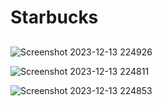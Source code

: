 # Starbucks

## 
![Screenshot 2023-12-13 224926](https://github.com/BartequaBlackmon/Starbucks/assets/92996483/d0541091-e32b-47a2-8bb8-5513eef42756)

![Screenshot 2023-12-13 224811](https://github.com/BartequaBlackmon/Starbucks/assets/92996483/763d9b10-1047-4c63-b387-edeb3f06848e)

![Screenshot 2023-12-13 224853](https://github.com/BartequaBlackmon/Starbucks/assets/92996483/98c150db-06ed-4a4b-8222-980191bc2dc8)


